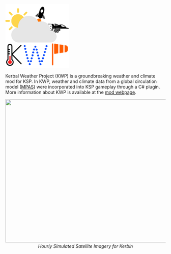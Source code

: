 <img width="200" height="200" src="GameData/KerbalWeatherProject/Textures/KWP_icon_small.png"> 

Kerbal Weather Project (KWP) is a groundbreaking weather and climate mod for KSP. In KWP, weather and climate data from a global circulation model ([MPAS](https://mpas-dev.github.io/)) were incorporated into KSP gameplay through a C# plugin. More information about KWP is available at the [mod webpage](https://kerbalwxproject.space).

<p align="center">
  <img width="800" height="450" src="Figures/olrtoa_hrly.gif">
  <i>Hourly Simulated Satellite Imagery for Kerbin</i>
</p>
